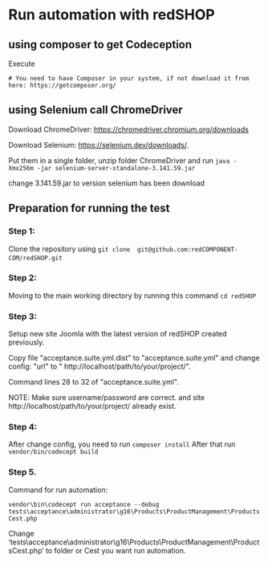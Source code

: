 Run automation with redSHOP
==========

## using composer to get Codeception

Execute
```
# You need to have Composer in your system, if not download it from here: https://getcomposer.org/
```

## using Selenium call ChromeDriver

Download ChromeDriver: https://chromedriver.chromium.org/downloads

Download Selenium: https://selenium.dev/downloads/.

Put them in a single folder, unzip folder ChromeDriver and run
```java -Xmx256m -jar selenium-server-standalone-3.141.59.jar```

change 3.141.59.jar to version selenium has been download

## Preparation for running the test

### Step 1:

Clone the repository using
```git clone  git@github.com:redCOMPONENT-COM/redSHOP.git```  

### Step 2:
Moving to the main working directory by running this command
```cd redSHOP```

### Step 3:

Setup new site Joomla with the latest version of redSHOP created previously.

Copy file "acceptance.suite.yml.dist" to "acceptance.suite.yml" and change config: "url" to " http://localhost/path/to/your/project/".

Command lines 28 to 32 of "acceptance.suite.yml". 

NOTE: Make sure username/password are correct. and site  http://localhost/path/to/your/project/ already exist.

### Step 4:

After change config, you need to run ```composer install```
After that run ```vendor/bin/codecept build```

### Step 5. 

Command for run automation:

```vendor\bin\codecept run acceptance --debug tests\acceptance\administrator\g16\Products\ProductManagement\ProductsCest.php```

Change ‘tests\acceptance\administrator\g16\Products\ProductManagement\ProductsCest.php’ to folder or Cest you want run automation.
